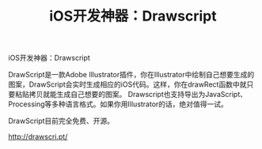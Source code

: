 ﻿---
layout: post
title: iOS开发神器：Drawscript
categories:
- Programming
tags:
- iOS
---
iOS开发神器：Drawscript

DrawScript是一款Adobe  Illustrator插件，你在Illustrator中绘制自己想要生成的图案，DrawScript会实时生成相应的iOS代码。这样，你在drawRect函数中就只要粘贴拷贝就能生成自己想要的图案。
Drawscript也支持导出为JavaScript、 Processing等多种语言格式。如果你用Illustrator的话，绝对值得一试。

DrawScript目前完全免费、开源。

http://drawscri.pt/